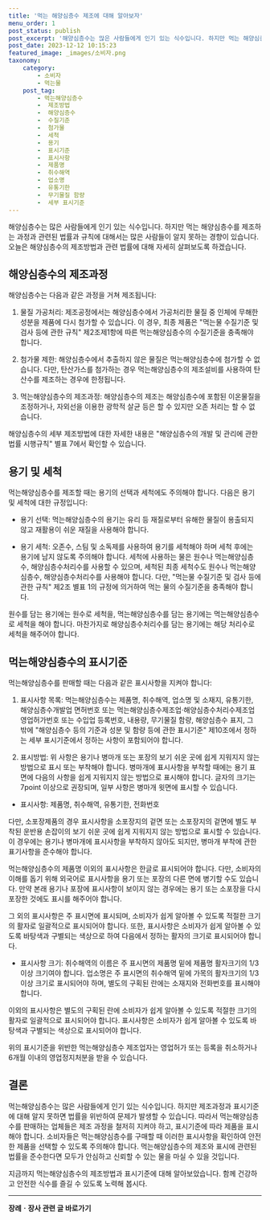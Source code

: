 ```yaml
---
title: '먹는 해양심층수 제조에 대해 알아보자'
menu_order: 1
post_status: publish
post_excerpt: '해양심층수는 많은 사람들에게 인기 있는 식수입니다. 하지만 먹는 해양심층수를 제조하는 과정과 관련된 법률과 규칙에 대해서는 많은 사람들이 알지 못하는 경향이 있습니다. 오늘은 해양심층수의 제조방법과 관련 법률에 대해 자세히 살펴보도록 하겠습니다.'
post_date: 2023-12-12 10:15:23
featured_image: _images/소비자.png
taxonomy:
    category:
        - 소비자
        - 먹는물
    post_tag:
        - 먹는해양심층수
        -  제조방법
        -  해양심층수
        -  수질기준
        -  첨가물
        -  세척
        -  용기
        -  표시기준
        -  표시사항
        -  제품명
        -  취수해역
        -  업소명
        -  유통기한
        -  무기물질 함량
        -  세부 표시기준
---
```



해양심층수는 많은 사람들에게 인기 있는 식수입니다. 하지만 먹는 해양심층수를 제조하는 과정과 관련된 법률과 규칙에 대해서는 많은 사람들이 알지 못하는 경향이 있습니다. 오늘은 해양심층수의 제조방법과 관련 법률에 대해 자세히 살펴보도록 하겠습니다.

## 해양심층수의 제조과정

해양심층수는 다음과 같은 과정을 거쳐 제조됩니다:

1. 물질 가공처리: 제조공정에서는 해양심층수에서 가공처리한 물질 중 인체에 무해한 성분을 제품에 다시 첨가할 수 있습니다. 이 경우, 최종 제품은 "먹는물 수질기준 및 검사 등에 관한 규칙" 제2조제1항에 따른 먹는해양심층수의 수질기준을 충족해야 합니다.

2. 첨가물 제한: 해양심층수에서 추출하지 않은 물질은 먹는해양심층수에 첨가할 수 없습니다. 다만, 탄산가스를 첨가하는 경우 먹는해양심층수의 제조설비를 사용하여 탄산수를 제조하는 경우에 한정됩니다.

3. 먹는해양심층수의 제조과정: 해양심층수의 제조는 해양심층수에 포함된 이온물질을 조정하거나, 자외선을 이용한 광학적 살균 등은 할 수 있지만 오존 처리는 할 수 없습니다.

해양심층수의 세부 제조방법에 대한 자세한 내용은 "해양심층수의 개발 및 관리에 관한 법률 시행규칙" 별표 7에서 확인할 수 있습니다.

## 용기 및 세척

먹는해양심층수를 제조할 때는 용기의 선택과 세척에도 주의해야 합니다. 다음은 용기 및 세척에 대한 규정입니다:

- 용기 선택: 먹는해양심층수의 용기는 유리 등 재질로부터 유해한 물질이 용출되지 않고 재활용이 쉬운 재질을 사용해야 합니다.

- 용기 세척: 오존수, 스팀 및 소독제를 사용하여 용기를 세척해야 하며 세척 후에는 용기에 남지 않도록 주의해야 합니다. 세척에 사용하는 물은 원수나 먹는해양심층수, 해양심층수처리수를 사용할 수 있으며, 세척된 최종 세척수도 원수나 먹는해양심층수, 해양심층수처리수를 사용해야 합니다. 다만, "먹는물 수질기준 및 검사 등에 관한 규칙" 제2조 별표 1의 규정에 의거하여 먹는 물의 수질기준을 충족해야 합니다.

원수를 담는 용기에는 원수로 세척을, 먹는해양심층수를 담는 용기에는 먹는해양심층수로 세척을 해야 합니다. 마찬가지로 해양심층수처리수를 담는 용기에는 해당 처리수로 세척을 해주어야 합니다.

## 먹는해양심층수의 표시기준

먹는해양심층수를 판매할 때는 다음과 같은 표시사항을 지켜야 합니다:

1. 표시사항 목록: 먹는해양심층수는 제품명, 취수해역, 업소명 및 소재지, 유통기한, 해양심층수개발업 면허번호 또는 먹는해양심층수제조업·해양심층수처리수제조업 영업허가번호 또는 수입업 등록번호, 내용량, 무기물질 함량, 해양심층수 표지, 그 밖에 "해양심층수 등의 기준과 성분 및 함량 등에 관한 표시기준" 제10조에서 정하는 세부 표시기준에서 정하는 사항이 포함되어야 합니다.

2. 표시방법: 위 사항은 용기나 병마개 또는 포장의 보기 쉬운 곳에 쉽게 지워지지 않는 방법으로 표시 또는 부착해야 합니다. 병마개에 표시사항을 부착할 때에는 용기 표면에 다음의 사항을 쉽게 지워지지 않는 방법으로 표시해야 합니다. 글자의 크기는 7point 이상으로 권장되며, 일부 사항은 병마개 윗면에 표시할 수 있습니다.

- 표시사항: 제품명, 취수해역, 유통기한, 전화번호

다만, 소포장제품의 경우 표시사항을 소포장지의 겉면 또는 소포장지의 겉면에 별도 부착된 운반용 손잡이의 보기 쉬운 곳에 쉽게 지워지지 않는 방법으로 표시할 수 있습니다. 이 경우에는 용기나 병마개에 표시사항을 부착하지 않아도 되지만, 병마개 부착에 관한 표기사항을 준수해야 합니다.

먹는해양심층수의 제품명 이외의 표시사항은 한글로 표시되어야 합니다. 다만, 소비자의 이해를 돕기 위해 외국어로 표시사항을 용기 또는 포장의 다른 면에 병기할 수도 있습니다. 만약 본래 용기나 포장에 표시사항이 보이지 않는 경우에는 용기 또는 소포장을 다시 포장한 것에도 표시를 해주어야 합니다.

그 외의 표시사항은 주 표시면에 표시되며, 소비자가 쉽게 알아볼 수 있도록 적절한 크기의 활자로 일괄적으로 표시되어야 합니다. 또한, 표시사항은 소비자가 쉽게 알아볼 수 있도록 바탕색과 구별되는 색상으로 하여 다음에서 정하는 활자의 크기로 표시되어야 합니다.

- 표시사항 크기: 취수해역의 이름은 주 표시면의 제품명 밑에 제품명 활자크기의 1/3 이상 크기여야 합니다. 업소명은 주 표시면의 취수해역 밑에 가목의 활자크기의 1/3 이상 크기로 표시되어야 하며, 별도의 구획된 란에는 소재지와 전화번호를 표시해야 합니다.

이외의 표시사항은 별도의 구획된 란에 소비자가 쉽게 알아볼 수 있도록 적절한 크기의 활자로 일괄적으로 표시되어야 합니다. 표시사항은 소비자가 쉽게 알아볼 수 있도록 바탕색과 구별되는 색상으로 표시되어야 합니다.

위의 표시기준을 위반한 먹는해양심층수 제조업자는 영업허가 또는 등록을 취소하거나 6개월 이내의 영업정지처분을 받을 수 있습니다.

## 결론

먹는해양심층수는 많은 사람들에게 인기 있는 식수입니다. 하지만 제조과정과 표시기준에 대해 알지 못하면 법률을 위반하여 문제가 발생할 수 있습니다. 따라서 먹는해양심층수를 판매하는 업체들은 제조 과정을 철저히 지켜야 하고, 표시기준에 따라 제품을 표시해야 합니다. 소비자들은 먹는해양심층수를 구매할 때 이러한 표시사항을 확인하여 안전한 제품을 선택할 수 있도록 주의해야 합니다. 먹는해양심층수의 제조와 표시에 관련된 법률을 준수한다면 모두가 안심하고 신뢰할 수 있는 물을 마실 수 있을 것입니다.

지금까지 먹는해양심층수의 제조방법과 표시기준에 대해 알아보았습니다. 함께 건강하고 안전한 식수를 즐길 수 있도록 노력해 봅시다.

<!-- wp:separator -->
<hr class="wp-block-separator has-alpha-channel-opacity"/>
<!-- /wp:separator -->

<!-- wp:group {"backgroundColor":"base","layout":{"type":"constrained"}} -->
<div class="wp-block-group has-base-background-color has-background"><!-- wp:paragraph {"align":"center","fontSize":"medium"} -->
<p class="has-text-align-center has-large-font-size"><strong>장례ㆍ장사 관련 글 바로가기</strong></p>
<!-- /wp:paragraph -->


<!-- wp:latest-posts
{"categories":[{"id":1553,"count":19,"description":"","link":"https://uknowlaw.com/category/%ec%9e%a5%eb%a1%80%e3%86%8d%ec%9e%a5%ec%82%ac/","name":"장례ㆍ장사","slug":"장례ㆍ장사","taxonomy":"category","parent":0,"meta":[],"_links":{"self":[{"href":"https://uknowlaw.com/wp-json/wp/v2/categories/1553"}],"collection":[{"href":"https://uknowlaw.com/wp-json/wp/v2/categories"}],"about":[{"href":"https://uknowlaw.com/wp-json/wp/v2/taxonomies/category"}],"wp:post_type":[{"href":"https://uknowlaw.com/wp-json/wp/v2/posts?categories=1553"}],"curies":[{"name":"wp","href":"https://api.w.org/{rel}","templated":true}]}}],"postsToShow":100,"excerptLength":28,"postLayout":"grid","columns":2,"featuredImageAlign":"left","featuredImageSizeSlug":"large","fontSize":"small"} /--></div>
<!-- /wp:group -->